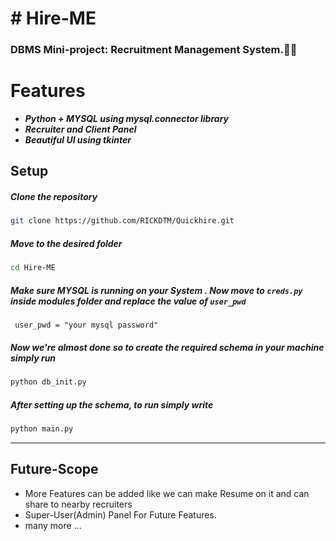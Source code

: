   

# # Hire-ME


###  DBMS Mini-project: Recruitment Management System.💫✨


# Features
- ***Python + MYSQL using mysql.connector library***
- ***Recruiter and Client Panel***
- ***Beautiful UI using tkinter***




## Setup

##### Clone the repository

```bash
git clone https://github.com/RICKDTM/Quickhire.git
```

##### Move to the desired folder

```bash
cd Hire-ME
```

##### Make sure MYSQL is running on your System . Now move to `creds.py` inside modules folder and replace the value of `user_pwd`
```
 user_pwd = "your mysql password"
```
##### Now we're almost done so to create the required schema in your machine simply run 
```bash
python db_init.py
```

##### After setting up the schema, to run simply write
```bash
python main.py
```
---

## Future-Scope
- More Features can be added like we can make Resume on it and can share to nearby recruiters
-  Super-User(Admin) Panel For Future Features.
- many more ...


